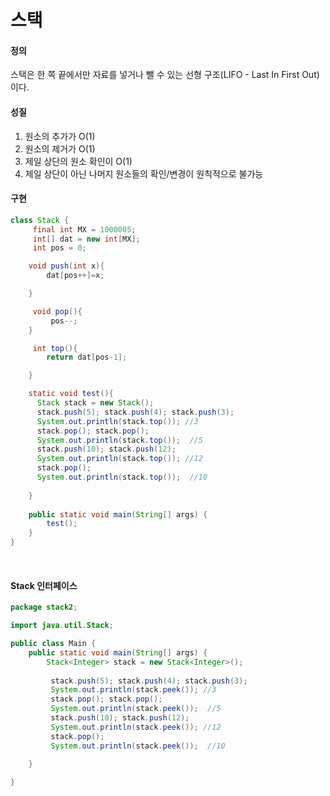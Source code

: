 # 스택

#### 정의
스택은 한 쪽 끝에서만 자료를 넣거나 뺄 수 있는 선형 구조(LIFO - Last In First Out)이다.

#### 성질
1) 원소의 추가가 O(1)
2) 원소의 제거가 O(1)
3) 제일 상단의 원소 확인이 O(1)
4) 제일 상단이 아닌 나머지 원소들의 확인/변경이 원칙적으로 불가능


#### 구현

```java
class Stack {
	 final int MX = 1000005;
	 int[] dat = new int[MX];
	 int pos = 0;

    void push(int x){
		dat[pos++]=x;

	}

	 void pop(){
		 pos--;
	}

	 int top(){
		return dat[pos-1];

	}

	static void test(){
	  Stack stack = new Stack();
	  stack.push(5); stack.push(4); stack.push(3);
	  System.out.println(stack.top()); //3
	  stack.pop(); stack.pop();
	  System.out.println(stack.top());  //5
	  stack.push(10); stack.push(12);
	  System.out.println(stack.top()); //12
	  stack.pop();
	  System.out.println(stack.top());  //10
	 
	}
	
	public static void main(String[] args) {
		test();
	}
}
```

<br>

#### Stack 인터페이스

```java
package stack2;

import java.util.Stack;

public class Main {
	public static void main(String[] args) {
		Stack<Integer> stack = new Stack<Integer>();
		
		 stack.push(5); stack.push(4); stack.push(3);
		 System.out.println(stack.peek()); //3
		 stack.pop(); stack.pop();
		 System.out.println(stack.peek());  //5
		 stack.push(10); stack.push(12);
		 System.out.println(stack.peek()); //12
		 stack.pop();
		 System.out.println(stack.peek());  //10
		
	}

}
```